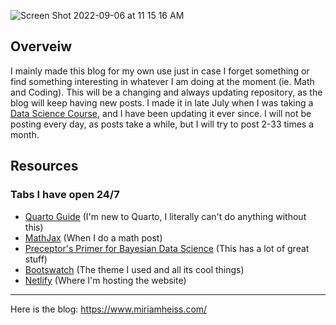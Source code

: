 
![Screen Shot 2022-09-06 at 11 15 16 AM](https://user-images.githubusercontent.com/110204835/188672320-9bb0a49d-4e1f-4141-bcc6-d70936342ffe.png)

## Overveiw

I mainly made this blog for my own use just in case I forget something or find something interesting in whatever I am doing at the moment (ie. Math and Coding). This will be a changing and always updating repository, as the blog will keep having new posts. I made it in late July when I was taking a [Data Science Course](https://bootcamp.davidkane.info/), and I have been updating it ever since. I will not be posting every day, as posts take a while, but I will try to post 2-33 times a month.


## Resources
### Tabs I have open 24/7

- [Quarto Guide](https://quarto.org/docs/guide/) (I'm new to Quarto, I literally can't do anything without this)
- [MathJax](https://www.mathjax.org/#demo) (When I do a math post)
- [Preceptor's Primer for Bayesian Data Science](https://ppbds.github.io/primer/) (This has a lot of great stuff)
- [Bootswatch](https://bootswatch.com/minty/) (The theme I used and all its cool things)
- [Netlify](https://www.netlify.com/) (Where I'm hosting the website)

---

Here is the blog: <https://www.miriamheiss.com/>
